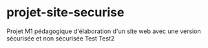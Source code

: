 # projet-site-securise
Projet M1 pédagogique d'élaboration d'un site web avec une version sécurisée et non sécurisée
Test
Test2
